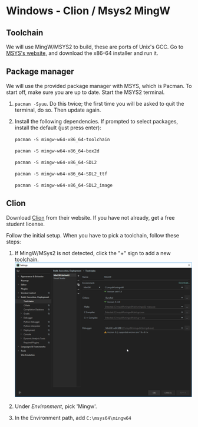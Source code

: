 # Windows - Clion / Msys2 MingW
## Toolchain
We will use MingW/MSYS2 to build, these are ports of Unix's GCC.
Go to [MSYS's website](https://www.msys2.org/), and download the x86-64 installer and run it.

## Package manager
We will use the provided package manager with MSYS, which is Pacman. To start off, make sure you are up to date.
Start the MSYS2 terminal.

1. `pacman -Syuu`. Do this twice; the first time you will be asked to quit the terminal, do so. Then update again.
2. Install the following dependencies. If prompted to select packages, install the default (just press enter):

    `pacman -S mingw-w64-x86_64-toolchain`

    `pacman -S mingw-w64-x86_64-box2d`

    `pacman -S mingw-w64-x86_64-SDL2`

    `pacman -S mingw-w64-x86_64-SDL2_ttf`

    `pacman -S mingw-w64-x86_64-SDL2_image`

## Clion

Download [Clion](https://www.jetbrains.com/clion/download/#section=windows) from their website. If you have not already, get a free student license.

Follow the initial setup. When you have to pick a toolchain, follow these steps:
1. If MingW/MSys2 is not detected, click the "+" sign to add a new toolchain.
![Clion Environment/toolchain](clion-msys-environment.png)

2. Under *Environment*, pick 'Mingw'.

3. In the Environment path, add `C:\msys64\mingw64`

